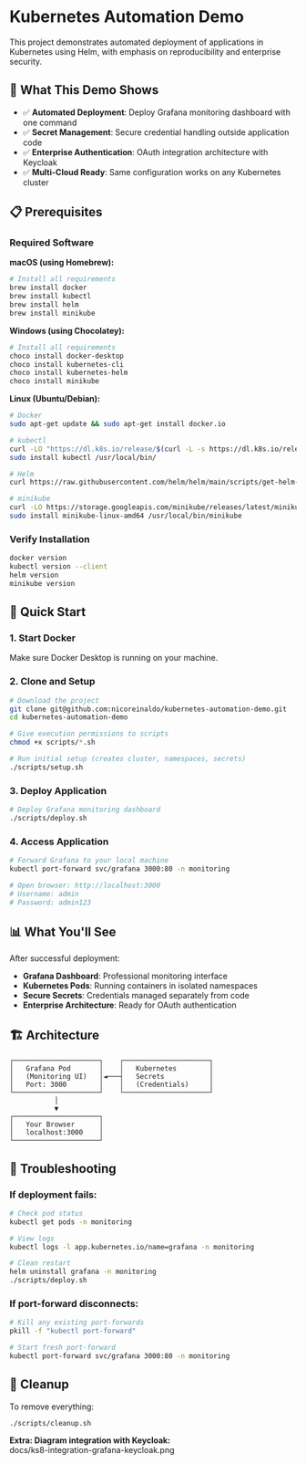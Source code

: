# Kubernetes Automation Demo

This project demonstrates automated deployment of applications in Kubernetes using Helm, with emphasis on reproducibility and enterprise security.

## 🎯 What This Demo Shows

- ✅ **Automated Deployment**: Deploy Grafana monitoring dashboard with one command
- ✅ **Secret Management**: Secure credential handling outside application code  
- ✅ **Enterprise Authentication**: OAuth integration architecture with Keycloak
- ✅ **Multi-Cloud Ready**: Same configuration works on any Kubernetes cluster

## 📋 Prerequisites

### Required Software

**macOS (using Homebrew):**
```bash
# Install all requirements
brew install docker
brew install kubectl  
brew install helm
brew install minikube
```

**Windows (using Chocolatey):**
```powershell
# Install all requirements
choco install docker-desktop
choco install kubernetes-cli
choco install kubernetes-helm
choco install minikube
```

**Linux (Ubuntu/Debian):**
```bash
# Docker
sudo apt-get update && sudo apt-get install docker.io

# kubectl
curl -LO "https://dl.k8s.io/release/$(curl -L -s https://dl.k8s.io/release/stable.txt)/bin/linux/amd64/kubectl"
sudo install kubectl /usr/local/bin/

# Helm
curl https://raw.githubusercontent.com/helm/helm/main/scripts/get-helm-3 | bash

# minikube
curl -LO https://storage.googleapis.com/minikube/releases/latest/minikube-linux-amd64
sudo install minikube-linux-amd64 /usr/local/bin/minikube
```

### Verify Installation
```bash
docker version
kubectl version --client
helm version
minikube version
```

## 🚀 Quick Start

### 1. Start Docker
Make sure Docker Desktop is running on your machine.

### 2. Clone and Setup
```bash
# Download the project
git clone git@github.com:nicoreinaldo/kubernetes-automation-demo.git
cd kubernetes-automation-demo

# Give execution permissions to scripts
chmod +x scripts/*.sh

# Run initial setup (creates cluster, namespaces, secrets)
./scripts/setup.sh
```

### 3. Deploy Application
```bash
# Deploy Grafana monitoring dashboard
./scripts/deploy.sh
```

### 4. Access Application
```bash
# Forward Grafana to your local machine
kubectl port-forward svc/grafana 3000:80 -n monitoring

# Open browser: http://localhost:3000
# Username: admin
# Password: admin123
```

## 📊 What You'll See

After successful deployment:
- **Grafana Dashboard**: Professional monitoring interface
- **Kubernetes Pods**: Running containers in isolated namespaces
- **Secure Secrets**: Credentials managed separately from code
- **Enterprise Architecture**: Ready for OAuth authentication

## 🏗️ Architecture

```
┌─────────────────────┐    ┌─────────────────────┐
│   Grafana Pod       │    │   Kubernetes        │
│   (Monitoring UI)   │◄───┤   Secrets           │
│   Port: 3000        │    │   (Credentials)     │
└─────────────────────┘    └─────────────────────┘
           │
           ▼
┌─────────────────────┐
│   Your Browser      │
│   localhost:3000    │
└─────────────────────┘
```

## 🔧 Troubleshooting

### If deployment fails:
```bash
# Check pod status
kubectl get pods -n monitoring

# View logs
kubectl logs -l app.kubernetes.io/name=grafana -n monitoring

# Clean restart
helm uninstall grafana -n monitoring
./scripts/deploy.sh
```

### If port-forward disconnects:
```bash
# Kill any existing port-forwards
pkill -f "kubectl port-forward"

# Start fresh port-forward
kubectl port-forward svc/grafana 3000:80 -n monitoring
```

## 🧹 Cleanup

To remove everything:
```bash
./scripts/cleanup.sh
```


**Extra: Diagram integration with Keycloak:**  
docs/ks8-integration-grafana-keycloak.png
